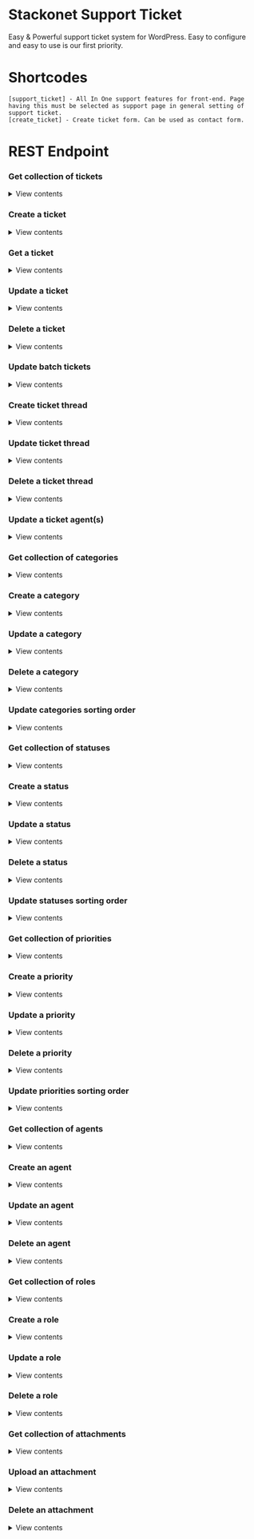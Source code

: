 # Stackonet Support Ticket
Easy & Powerful support ticket system for WordPress. Easy to configure and easy to use is our first priority.

# Shortcodes
```
[support_ticket] - All In One support features for front-end. Page having this must be selected as support page in general setting of support ticket.
[create_ticket] - Create ticket form. Can be used as contact form.
```

# REST Endpoint

### Get collection of tickets

<details>
<summary>View contents</summary>


Endpoint

`[GET /wp-json/stackonet-support-ticket/v1/tickets]`

Params:

| Property          | Type      | Required  | Default   | Description                                                           |
|-------------------|-----------|-----------|-----------|-----------------------------------------------------------------------|
| `page`            | integer   | **no**    | `1`       | Current page of the collection.                                       |
| `per_page`        | integer   | **no**    | `10`      | Maximum number of items to be returned in result set.                 |
| `search`          | string    | **no**    | `null`    | Limit results to those matching a string.                             |
| `city`            | string    | **no**    | `null`    | Limit results to those matching a city.                               |
| `ticket_status`   | integer   | **no**    | `null`    | Limit results to those matching ticket status.                        |
| `ticket_category` | integer   | **no**    | `null`    | Limit results to those matching ticket category.                      |
| `ticket_priority` | integer   | **no**    | `null`    | Limit results to those matching ticket priority.                      |
| `agent`           | integer   | **no**    | `null`    | Agent user id. Limit results to those matching support ticket agents  |


</details>

### Create a ticket

<details>
<summary>View contents</summary>


Endpoint

`[POST /wp-json/stackonet-support-ticket/v1/tickets]`

Params:

| Property          | Type      | Required  | Default   | Description                   |
|-------------------|-----------|-----------|-----------|-------------------------------|
| `name`            | string    | **yes**   | `null`    | User full name.               |
| `email`           | string    | **yes**   | `null`    | User email address.           |
| `subject`         | string    | **yes**   | `null`    | Ticket subject.               |
| `content`         | string    | **yes**   | `null`    | Ticket content.               |
| `phone_number`    | string    | **no**    | `null`    | User phone number.            |
| `category`        | integer   | **no**    | `null`    | Ticket category id.           |
| `status`          | integer   | **no**    | `null`    | Ticket status id.             |
| `priority`        | integer   | **no**    | `null`    | Ticket priority.              |
| `attachments`     | array     | **no**    | `[]`      | Array of WordPress media ID.  |


</details>

### Get a ticket

<details>
<summary>View contents</summary>


Endpoint

`[GET /wp-json/stackonet-support-ticket/v1/tickets/{id}]`

Replace `{id}` with actual ticket id.

</details>

### Update a ticket

<details>
<summary>View contents</summary>


Endpoint

`[POST|PUT|PATCH /wp-json/stackonet-support-ticket/v1/tickets/{id}]`

Replace `{id}` with actual ticket id.

Params: This endpoint accept same argument as create endpoint.

</details>

### Delete a ticket

<details>
<summary>View contents</summary>


Endpoint

`[DELETE /wp-json/stackonet-support-ticket/v1/tickets/{id}]`

Replace `{id}` with actual ticket id.

Params:

| Property  | Type     | Required | Default | Description                                        |
|-----------|----------|----------|---------|----------------------------------------------------|
| `action`  | string   | **no**   | `trash` | Value can be `trash` or `restore` or `delete`.     |


</details>

### Update batch tickets

<details>
<summary>View contents</summary>


Endpoint

`[POST /wp-json/stackonet-support-ticket/v1/tickets/batch]`

Params:

| Property  | Type     | Required | Default | Description                           |
|-----------|----------|----------|---------|---------------------------------------|
| `trash`   | array    | **no**   | `[]`    | Array of ticket id to be trashed.     |
| `restore` | array    | **no**   | `[]`    | Array of ticket id to be restored.    |
| `delete`  | array    | **no**   | `[]`    | Array of ticket id to be deleted.     |

</details>

### Create ticket thread

<details>
<summary>View contents</summary>


Endpoint

`[POST /wp-json/stackonet-support-ticket/v1/tickets/{id}/thread]`

Replace `{id}` with actual ticket id.

Params:

| Property              | Type     | Required | Default | Description                                                                           |
|-----------------------|----------|----------|---------|---------------------------------------------------------------------------------------|
| `thread_type`         | string   | **no**   | `null`  | Thread type. Value can be `report` or `log` or `reply` or `note` or `sms` or `email`. |
| `thread_content`      | array    | **no**   | `null`  | Thread content.                                                                       |
| `thread_attachments`  | array    | **no**   | `[]`    | Thread attachments. Array of WordPress media attachment id.                           |

</details>

### Update ticket thread

<details>
<summary>View contents</summary>


Endpoint

`[POST|PUT|PATCH /wp-json/stackonet-support-ticket/v1/tickets/{id}/thread/{thread_id}]`

Replace `{id}` with actual ticket id. and replace `{thread_id}` with actual thread id.

Params:

| Property              | Type     | Required | Default | Description       |
|-----------------------|----------|----------|---------|-------------------|
| `thread_content`      | array    | **no**   | `null`  | Thread content.   |

</details>

### Delete a ticket thread

<details>
<summary>View contents</summary>


Endpoint

`[DELETE /wp-json/stackonet-support-ticket/v1/tickets/{id}/thread/{thread_id}]`

Replace `{id}` with actual ticket id. and replace `{thread_id}` with actual thread id.

</details>


### Update a ticket agent(s)

<details>
<summary>View contents</summary>


Endpoint

`[POST|PUT|PATCH /wp-json/stackonet-support-ticket/v1/tickets/{id}/agent]`

Replace `{id}` with actual ticket id.

Params:

| Property      | Type     | Required | Default | Description                             |
|---------------|----------|----------|---------|-----------------------------------------|
| `agents_ids`  | array    | **no**   | `[]`    | Array of agents ids to assign ticket.   |

</details>


### Get collection of categories

<details>
<summary>View contents</summary>


Endpoint

`[GET /wp-json/stackonet-support-ticket/v1/categories]`

</details>


### Create a category

<details>
<summary>View contents</summary>


Endpoint

`[POST /wp-json/stackonet-support-ticket/v1/categories]`

Params:

| Property      | Type     | Required | Default | Description                                   |
|---------------|----------|----------|---------|-----------------------------------------------|
| `name`        | string   | **yes**  | `null`  | Category name.                                |
| `slug`        | string   | **no**   | `null`  | Category slug. Must be unique for category.   |
| `description` | string   | **no**   | `null`  | Category description.                         |
| `parent`      | integer  | **no**   | `null`  | Parent category ID.                           |

</details>

### Update a category

<details>
<summary>View contents</summary>


Endpoint

`[POST|PUT|PATCH /wp-json/stackonet-support-ticket/v1/categories/{id}]`

Replace `{id}` with actual category id.

Params:

| Property      | Type     | Required | Default | Description                                   |
|---------------|----------|----------|---------|-----------------------------------------------|
| `name`        | string   | **no**   | `null`  | Category name.                                |
| `slug`        | string   | **no**   | `null`  | Category slug. Must be unique for category.   |

</details>

### Delete a category

<details>
<summary>View contents</summary>


Endpoint

`[DELETE /wp-json/stackonet-support-ticket/v1/categories/{id}]`

Replace `{id}` with actual ticket id.

</details>

### Update categories sorting order

<details>
<summary>View contents</summary>


Endpoint

`[POST /wp-json/stackonet-support-ticket/v1/categories/batch]`

Params:

| Property      | Type     | Required | Default | Description                                                         |
|---------------|----------|----------|---------|---------------------------------------------------------------------|
| `menu_orders` | array    | **no**   | `[]`    | Array of all categories ID. New order will be set by numeric order. |

</details>


### Get collection of statuses

<details>
<summary>View contents</summary>


Endpoint

`[GET /wp-json/stackonet-support-ticket/v1/statuses]`

</details>


### Create a status

<details>
<summary>View contents</summary>


Endpoint

`[POST /wp-json/stackonet-support-ticket/v1/statuses]`

Params:

| Property      | Type     | Required | Default | Description                                   |
|---------------|----------|----------|---------|-----------------------------------------------|
| `name`        | string   | **yes**  | `null`  | Status name.                                  |
| `slug`        | string   | **no**   | `null`  | Status slug. Must be unique for status.       |
| `description` | string   | **no**   | `null`  | Status description.                           |
| `parent`      | integer  | **no**   | `null`  | Parent status ID.                             |

</details>

### Update a status

<details>
<summary>View contents</summary>


Endpoint

`[POST|PUT|PATCH /wp-json/stackonet-support-ticket/v1/statuses/{id}]`

Replace `{id}` with actual status id.

Params:

| Property      | Type     | Required | Default | Description                                   |
|---------------|----------|----------|---------|-----------------------------------------------|
| `name`        | string   | **no**   | `null`  | Status name.                                  |
| `slug`        | string   | **no**   | `null`  | Status slug. Must be unique for status.       |

</details>

### Delete a status

<details>
<summary>View contents</summary>


Endpoint

`[DELETE /wp-json/stackonet-support-ticket/v1/statuses/{id}]`

Replace `{id}` with actual status id.

</details>

### Update statuses sorting order

<details>
<summary>View contents</summary>


Endpoint

`[POST /wp-json/stackonet-support-ticket/v1/statuses/batch]`

Params:

| Property      | Type     | Required | Default | Description                                                        |
|---------------|----------|----------|---------|--------------------------------------------------------------------|
| `menu_orders` | array    | **no**   | `[]`    | Array of all statuses ID. New order will be set by numeric order.  |

</details>



### Get collection of priorities

<details>
<summary>View contents</summary>


Endpoint

`[GET /wp-json/stackonet-support-ticket/v1/priorities]`

</details>


### Create a priority

<details>
<summary>View contents</summary>


Endpoint

`[POST /wp-json/stackonet-support-ticket/v1/priorities]`

Params:

| Property      | Type     | Required | Default | Description                                   |
|---------------|----------|----------|---------|-----------------------------------------------|
| `name`        | string   | **yes**  | `null`  | Priority name.                                |
| `slug`        | string   | **no**   | `null`  | Priority slug. Must be unique for priority.   |
| `description` | string   | **no**   | `null`  | Priority description.                         |
| `parent`      | integer  | **no**   | `null`  | Parent priority ID.                           |

</details>

### Update a priority

<details>
<summary>View contents</summary>


Endpoint

`[POST|PUT|PATCH /wp-json/stackonet-support-ticket/v1/priorities/{id}]`

Replace `{id}` with actual priority id.

Params:

| Property      | Type     | Required | Default | Description                                   |
|---------------|----------|----------|---------|-----------------------------------------------|
| `name`        | string   | **no**   | `null`  | Priority name.                                |
| `slug`        | string   | **no**   | `null`  | Priority slug. Must be unique for priority.   |

</details>

### Delete a priority

<details>
<summary>View contents</summary>


Endpoint

`[DELETE /wp-json/stackonet-support-ticket/v1/priorities/{id}]`

Replace `{id}` with actual priority id.

</details>

### Update priorities sorting order

<details>
<summary>View contents</summary>


Endpoint

`[POST /wp-json/stackonet-support-ticket/v1/priorities/batch]`

Params:

| Property      | Type     | Required | Default | Description                                                         |
|---------------|----------|----------|---------|---------------------------------------------------------------------|
| `menu_orders` | array    | **no**   | `[]`    | Array of all priorities ID. New order will be set by numeric order. |

</details>



### Get collection of agents

<details>
<summary>View contents</summary>


Endpoint

`[GET /wp-json/stackonet-support-ticket/v1/agents]`

</details>


### Create an agent

<details>
<summary>View contents</summary>


Endpoint

`[POST /wp-json/stackonet-support-ticket/v1/agents]`

Params:

| Property      | Type     | Required | Default | Description           |
|---------------|----------|----------|---------|-----------------------|
| `user_id`     | integer  | **yes**  | `null`  | WordPress user ID.    |
| `role_id`     | string   | **yes**  | `null`  | Agent role ID.        |

</details>

### Update an agent

<details>
<summary>View contents</summary>


Endpoint

`[POST|PUT|PATCH /wp-json/stackonet-support-ticket/v1/agents/{id}]`

Replace `{id}` with actual agent id.

Params:

| Property      | Type     | Required | Default | Description       |
|---------------|----------|----------|---------|-------------------|
| `role_id`     | string   | **no**   | `null`  | Agent role ID.    |

</details>

### Delete an agent

<details>
<summary>View contents</summary>


Endpoint

`[DELETE /wp-json/stackonet-support-ticket/v1/agents/{id}]`

Replace `{id}` with actual agent id.

</details>


### Get collection of roles

<details>
<summary>View contents</summary>


Endpoint

`[GET /wp-json/stackonet-support-ticket/v1/roles]`

</details>


### Create a role

<details>
<summary>View contents</summary>


Endpoint

`[POST /wp-json/stackonet-support-ticket/v1/roles]`

Params:

| Property       | Type     | Required | Default | Description                                  |
|----------------|----------|----------|---------|----------------------------------------------|
| `role`         | string   | **yes**  | `null`  | Role slug. Role slug cannot change latter.   |
| `name`         | string   | **yes**  | `null`  | Role display name.                           |
| `capabilities` | object   | **yes**  | `null`  | Role capabilities.                           |

</details>

### Update a role

<details>
<summary>View contents</summary>


Endpoint

`[POST|PUT|PATCH /wp-json/stackonet-support-ticket/v1/role]`

Params:

| Property       | Type     | Required | Default | Description          |
|----------------|----------|----------|---------|----------------------|
| `role`         | string   | **yes**  | `null`  | Role slug.           |
| `name`         | string   | **no**   | `null`  | Role display name.   |
| `capabilities` | object   | **no**   | `null`  | Role capabilities.   |

</details>

### Delete a role

<details>
<summary>View contents</summary>


Endpoint

`[DELETE /wp-json/stackonet-support-ticket/v1/role]`

Params:

| Property       | Type     | Required | Default | Description          |
|----------------|----------|----------|---------|----------------------|
| `role`         | string   | **yes**  | `null`  | Role slug.           |


</details>


### Get collection of attachments

<details>
<summary>View contents</summary>


Endpoint

`[GET /wp-json/stackonet-support-ticket/v1/attachments]`

</details>

### Upload an attachment

<details>
<summary>View contents</summary>


Endpoint

`[POST /wp-json/stackonet-support-ticket/v1/attachments]`

</details>

### Delete an attachment

<details>
<summary>View contents</summary>


Endpoint

`[DELETE /wp-json/stackonet-support-ticket/v1/attachments/:id]`

Replace `{id}` with actual attachment id.

</details>
